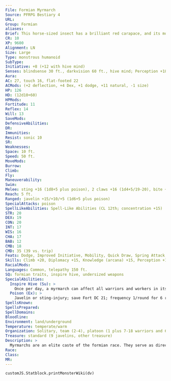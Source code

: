 ```yaml
---
File: Formian Myrmarch
Source: PFRPG Bestiary 4
URL: 
Group: Formian
aliases: 
Brief: This horse-sized insect has a brilliant red carapace, and its monstrous face ref lects great intelligence and confidence.
CR: 10
XP: 9600
Alignment: LN
Size: Large
Type: monstrous humanoid
SubType: 
Initiative: +8 (+12 with hive mind)
Senses: blindsense 30 ft., darkvision 60 ft., hive mind; Perception +18 (+22 with hive mind)
Aura: 
AC: 27, touch 16, flat-footed 22
ACMods: (+2 deflection, +4 Dex, +1 dodge, +11 natural, -1 size)
HP: 126
HD: (12d10+60)
HPMods: 
Fortitude: 11
Reflex: 14
Will: 13
SaveMods: 
DefensiveAbilities: 
DR: 
Immunities: 
Resist: sonic 10
SR: 
Weaknesses: 
Space: 10 ft.
Speed: 50 ft.
MoveMods: 
Burrow: 
Climb: 
Fly: 
Maneuverability: 
Swim: 
Melee: sting +16 (1d8+5 plus poison), 2 claws +16 (1d4+5/19-20), bite +16 (1d6+5)
Reach: 5 ft.
Ranged: javelin +15/+10/+5 (1d6+5 plus poison)
SpecialAttacks: poison
SpellLikeAbilities: Spell-Like Abilities (CL 12th; concentration +15)  At Will-charm monster (DC 17), clairaudience/ clairvoyance, detect thoughts (DC 15)  3/day-hold monster (DC 18)  1/day-feeblemind (DC 18)
STR: 20
DEX: 19
CON: 20
INT: 17
WIS: 16
CHA: 17
BAB: 12
CMB: 18
CMD: 35 (39 vs. trip)
Feats: Dodge, Improved Initiative, Mobility, Quick Draw, Spring Attack, Vital Strike
Skills: Climb +20, Diplomacy +15, Knowledge (arcana) +15, Perception +18 (+22 with hive mind), Sense Motive +15, Spellcraft +15, Stealth +15
RacialMods: 
Languages: Common, telepathy 150 ft.
SQ: formian traits, inspire hive, undersized weapons
SpecialAbilities:
  Inspire Hive (Su): >
    Once per day, a myrmarch can affect all warriors and workers in its telepathic range as if they were under the effect of a greater heroism spell (CL 12th).
  Poison (Ex): >
    Javelin or sting-injury; save Fort DC 21; frequency 1/round for 6 rounds; effect 1d4 Dex and sickened; cure 2 saves. The save DC is Constitution-based.
SpellsKnown: 
SpellsPrepared: 
SpellDomains: 
Bloodline: 
Environment: land/underground
Temperature: temperate/warm
Organization: Solitary, team (2-4), platoon (1 plus 7-18 warriors and 6-12 workers), or royal guard (4 plus 12-20 warriors)
Treasure: standard (9 javelins, other treasure)
Description: >
  Myrmarchs are an elite caste of the formian race. They serve as direct agents for the queen, acting as advisors and generals, or administrating tasks where complexity or propriety renders taskmasters unsuitable. It is myrmarchs who answer the call when a particularly skilled diplomat or emissary is required to carry the queen's words outside of the territory of the hive to the dangerously disorganized races. While myrmarchs make up the aristocracy of formian society, this does not make them pampered intellectuals and bureaucrats. On the contrary, they are even more deadly than the warriors they often command, and do not hesitate to use their considerable might to aid and protect their kin. Myrmarchs facing combat apply their natural poison to their javelins, making them even more lethal. Like other formians, myrmarchs record their life's history upon their carapaces. Between their greater opportunities and longer lifespans (roughly as long as those of humans), myrmarchs can cover nearly every inch of their shells with great deeds accomplished, foes overcome, and service to the hive. Some myrmarchs actually run out of space for new records: some die shortly thereafter, knowing that they have served their queen to the utmost, while others add new artificial plates to their carapaces to continue their epics. The most accomplished, trusted, and battle-tested of their race, myrmarchs form the queen's elite bodyguard. In a small hive, these bodyguards likely have the same statistics presented above. In the oldest and largest hives, however, most possess class levels. A myrmarch has an enlarged thorax and abdomen, which give it the same general size and weight as a large warhorse, though its upper body is not much larger than that of a formian warrior's. Myrmarchs stand about 8 feet high and weigh about 1,200 pounds.
Race: 
Class: 
MR: 
---
```

```dataviewjs
customJS.Statblock.printMonsterWiki(dv)
```
